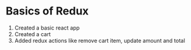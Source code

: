 # Basics of Redux
1. Created a basic react app 
2. Created a cart 
3. Added redux actions like remove cart item, update amount and total